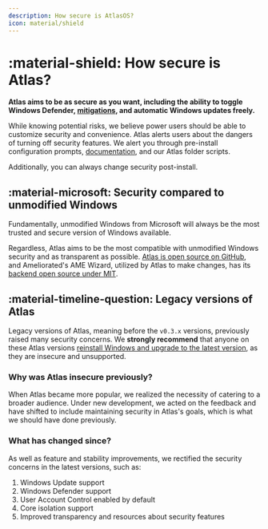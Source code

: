 ```yaml
---
description: How secure is AtlasOS?
icon: material/shield
---
```


# :material-shield: How secure is Atlas?

**Atlas aims to be as secure as you want, including the ability to toggle Windows Defender, [mitigations](../getting-started/post-installation/atlas-folder/security.md#mitigations), and automatic Windows updates freely.**

While knowing potential risks, we believe power users should be able to customize security and convenience. Atlas alerts users about the dangers of turning off security features. We alert you through pre-install configuration prompts, [documentation](../getting-started/post-installation/atlas-folder/security.md), and our Atlas folder scripts.

Additionally, you can always change security post-install.

## :material-microsoft: Security compared to unmodified Windows

Fundamentally, unmodified Windows from Microsoft will always be the most trusted and secure version of Windows available.

Regardless, Atlas aims to be the most compatible with unmodified Windows security and as transparent as possible. [Atlas is open source on GitHub](https://github.com/Atlas-OS/Atlas), and Ameliorated's AME Wizard, utilized by Atlas to make changes, has its [backend open source under MIT](https://git.ameliorated.info/Styris/trusted-uninstaller-cli).

## :material-timeline-question: Legacy versions of Atlas

Legacy versions of Atlas, meaning before the `v0.3.x` versions, previously raised many security concerns. We **strongly recommend** that anyone on these Atlas versions [reinstall Windows and upgrade to the latest version](../getting-started/installation.md), as they are insecure and unsupported.

### Why was Atlas insecure previously?

When Atlas became more popular, we realized the necessity of catering to a broader audience. Under new development, we acted on the feedback and have shifted to include maintaining security in Atlas's goals, which is what we should have done previously.

### What has changed since?

As well as feature and stability improvements, we rectified the security concerns in the latest versions, such as:

1. Windows Update support
1. Windows Defender support
1. User Account Control enabled by default
1. Core isolation support
1. Improved transparency and resources about security features